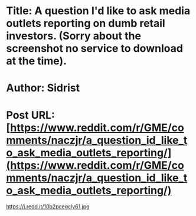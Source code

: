 # Title: A question I'd like to ask media outlets reporting on dumb retail investors. (Sorry about the screenshot no service to download at the time).
# Author: Sidrist
# Post URL: [https://www.reddit.com/r/GME/comments/naczjr/a_question_id_like_to_ask_media_outlets_reporting/](https://www.reddit.com/r/GME/comments/naczjr/a_question_id_like_to_ask_media_outlets_reporting/)


https://i.redd.it/10b2pcegcly61.jpg